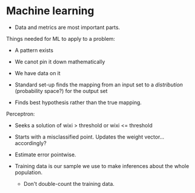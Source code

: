 Machine learning
===

- Data and metrics are most important parts.

Things needed for ML to apply to a problem:

- A pattern exists
- We canot pin it down mathematically
- We have data on it

- Standard set-up finds the mapping from an input set to a *distribution* (probability space?) for the output set
- Finds best hypothesis rather than the true mapping.

Perceptron:
- Seeks a solution of wixi > threshold or wixi <= threshold
- Starts with a misclassified point. Updates the weight vector…accordingly?
- Estimate error pointwise.

- Training data is our sample we use to make inferences about the whole population.
  - Don't double-count the training data.
